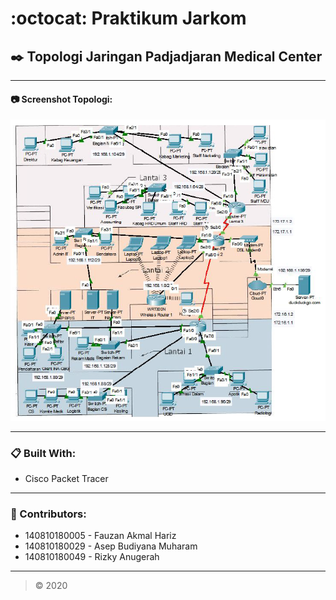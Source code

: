 # :octocat: Praktikum Jarkom
## :black_nib: Topologi Jaringan Padjadjaran Medical Center

---

#### :camera: Screenshot Topologi:
<img src="https://github.com/fauzanakmalh1/topologi-padjadjaran-medical-center/blob/master/assets/images/screenshot-topologi.png" alt="Screenshot Topologi">

---

### :clipboard: Built With:
* Cisco Packet Tracer

---

### :boy: Contributors:
* 140810180005 - Fauzan Akmal Hariz
* 140810180029 - Asep Budiyana Muharam
* 140810180049 - Rizky Anugerah

---

>&copy; 2020